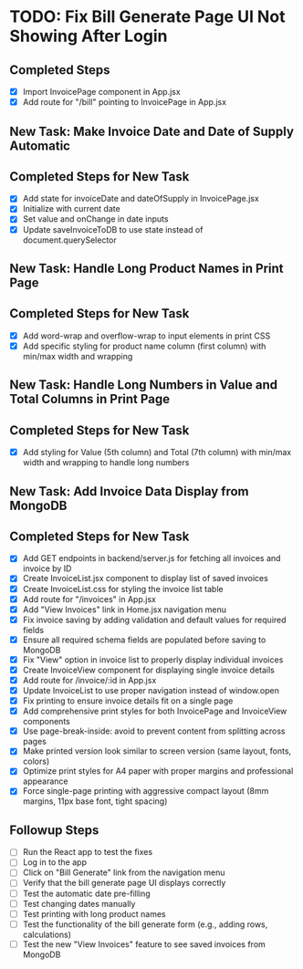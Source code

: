 # TODO: Fix Bill Generate Page UI Not Showing After Login

## Completed Steps
- [x] Import InvoicePage component in App.jsx
- [x] Add route for "/bill" pointing to InvoicePage in App.jsx

## New Task: Make Invoice Date and Date of Supply Automatic

## Completed Steps for New Task
- [x] Add state for invoiceDate and dateOfSupply in InvoicePage.jsx
- [x] Initialize with current date
- [x] Set value and onChange in date inputs
- [x] Update saveInvoiceToDB to use state instead of document.querySelector

## New Task: Handle Long Product Names in Print Page

## Completed Steps for New Task
- [x] Add word-wrap and overflow-wrap to input elements in print CSS
- [x] Add specific styling for product name column (first column) with min/max width and wrapping

## New Task: Handle Long Numbers in Value and Total Columns in Print Page

## Completed Steps for New Task
- [x] Add styling for Value (5th column) and Total (7th column) with min/max width and wrapping to handle long numbers

## New Task: Add Invoice Data Display from MongoDB

## Completed Steps for New Task
- [x] Add GET endpoints in backend/server.js for fetching all invoices and invoice by ID
- [x] Create InvoiceList.jsx component to display list of saved invoices
- [x] Create InvoiceList.css for styling the invoice list table
- [x] Add route for "/invoices" in App.jsx
- [x] Add "View Invoices" link in Home.jsx navigation menu
- [x] Fix invoice saving by adding validation and default values for required fields
- [x] Ensure all required schema fields are populated before saving to MongoDB
- [x] Fix "View" option in invoice list to properly display individual invoices
- [x] Create InvoiceView component for displaying single invoice details
- [x] Add route for /invoice/:id in App.jsx
- [x] Update InvoiceList to use proper navigation instead of window.open
- [x] Fix printing to ensure invoice details fit on a single page
- [x] Add comprehensive print styles for both InvoicePage and InvoiceView components
- [x] Use page-break-inside: avoid to prevent content from splitting across pages
- [x] Make printed version look similar to screen version (same layout, fonts, colors)
- [x] Optimize print styles for A4 paper with proper margins and professional appearance
- [x] Force single-page printing with aggressive compact layout (8mm margins, 11px base font, tight spacing)

## Followup Steps
- [ ] Run the React app to test the fixes
- [ ] Log in to the app
- [ ] Click on "Bill Generate" link from the navigation menu
- [ ] Verify that the bill generate page UI displays correctly
- [ ] Test the automatic date pre-filling
- [ ] Test changing dates manually
- [ ] Test printing with long product names
- [ ] Test the functionality of the bill generate form (e.g., adding rows, calculations)
- [ ] Test the new "View Invoices" feature to see saved invoices from MongoDB
